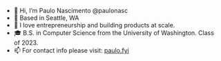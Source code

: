 - 👋 Hi, I’m Paulo Nascimento @paulonasc
- 📍 Based in Seattle, WA
- 🚀 I love entrepreneurship and building products at scale.
- 🎓 B.S. in Computer Science from the University of Washington. Class of 2023.
- 📫 For contact info please visit: [paulo.fyi](https://www.paulo.fyi)

<!---
paulonasc/paulonasc is a ✨ special ✨ repository because its `README.md` (this file) appears on your GitHub profile.
You can click the Preview link to take a look at your changes.
--->
